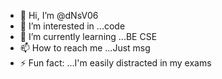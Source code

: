 - 👋 Hi, I’m @dNsV06
- 👀 I’m interested in ...code
- 🌱 I’m currently learning ...BE CSE
- 📫 How to reach me ...Just msg
- ⚡ Fun fact: ...I'm easily distracted in my exams 

<!---
dNsV06/dNsV06 is a ✨ special ✨ repository because its `README.md` (this file) appears on your GitHub profile.
You can click the Preview link to take a look at your changes.
--->
